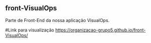 ## front-VisualOps
Parte de Front-End da nossa aplicação VisualOps.

#Link para visualização
https://organizacao-grupo5.github.io/front-VisualOps/
